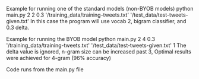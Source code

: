 Example for running one of the standard models (non-BYOB models)
python main.py 2 2 0.3 '/training_data/training-tweets.txt' '/test_data/test-tweets-given.txt'
In this case the program will use vocab 2, bigram classifier, and 0.3 delta.

Example for running the BYOB model
python main.py 2 4 0.3 '/training_data/training-tweets.txt' '/test_data/test-tweets-given.txt' 1
The delta value is ignored, n-gram size can be increased past 3, Optimal results were achieved for 4-gram (96% accuracy)

Code runs from the main.py file
